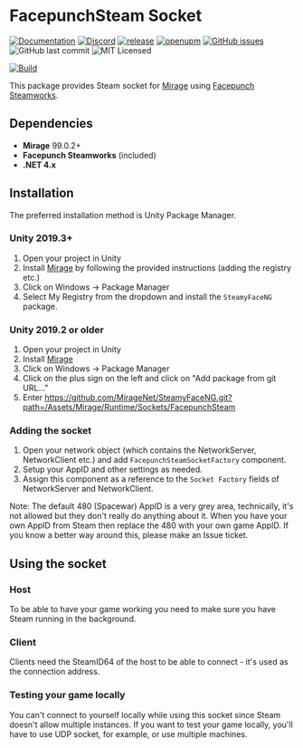# FacepunchSteam Socket
[![Documentation](https://img.shields.io/badge/documentation-brightgreen.svg)](https://miragenet.github.io/Mirage/)
[![Discord](https://img.shields.io/discord/809535064551456888.svg)](https://discordapp.com/invite/DTBPBYvexy)
[![release](https://img.shields.io/github/release/MirageNet/SteamyFaceNG.svg)](https://github.com/MirageNet/SteamyFaceNG/releases/latest)
[![openupm](https://img.shields.io/npm/v/com.miragenet.steamyface?label=openupm&registry_uri=https://package.openupm.com)](https://openupm.com/packages/com.miragenet.steamyface/)
[![GitHub issues](https://img.shields.io/github/issues/MirageNet/SteamyFaceNG.svg)](https://github.com/MirageNet/SteamyFaceNG/issues)
![GitHub last commit](https://img.shields.io/github/last-commit/MirageNet/SteamyFaceNG.svg) ![MIT Licensed](https://img.shields.io/badge/license-MIT-green.svg)

[![Build](https://github.com/MirageNet/SteamyFaceNG/workflows/CI/badge.svg)](https://github.com/MirageNet/SteamyFaceNG/actions?query=workflow%3ACI)

This package provides Steam socket for [Mirage](https://github.com/MirageNet/Mirage) using [Facepunch Steamworks](https://github.com/facepunch/Facepunch.Steamworks).

## Dependencies
- **Mirage** 99.0.2+
- **Facepunch Steamworks** (included)
- **.NET 4.x**

## Installation
The preferred installation method is Unity Package Manager.

### Unity 2019.3+
1) Open your project in Unity
2) Install [Mirage](https://github.com/MirageNet/Mirage) by following the provided instructions (adding the registry etc.)
3) Click on Windows -> Package Manager
4) Select My Registry from the dropdown and install the `SteamyFaceNG` package.

### Unity 2019.2 or older
1) Open your project in Unity
2) Install [Mirage](https://github.com/MirageNet/Mirage)
3) Click on Windows -> Package Manager
4) Click on the plus sign on the left and click on "Add package from git URL..."
5) Enter https://github.com/MirageNet/SteamyFaceNG.git?path=/Assets/Mirage/Runtime/Sockets/FacepunchSteam

### Adding the socket
1) Open your network object (which contains the NetworkServer, NetworkClient etc.) and add `FacepunchSteamSocketFactory` component.
2) Setup your AppID and other settings as needed.
3) Assign this component as a reference to the `Socket Factory` fields of NetworkServer and NetworkClient.

Note: The default 480 (Spacewar) AppID is a very grey area, technically, it's not allowed but they don't really do anything about it. When you have your own AppID from Steam then replace the 480 with your own game AppID. If you know a better way around this, please make an Issue ticket.

## Using the socket
### Host
To be able to have your game working you need to make sure you have Steam running in the background.

### Client
Clients need the SteamID64 of the host to be able to connect - it's used as the connection address.

### Testing your game locally
You can't connect to yourself locally while using this socket since Steam doesn't allow multiple instances. If you want to test your game locally, you'll have to use UDP socket, for example, or use multiple machines.